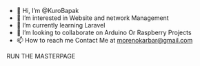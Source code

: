 - 👋 Hi, I’m @KuroBapak
- 👀 I’m interested in Website and network Management
- 🌱 I’m currently learning Laravel 
- 💞️ I’m looking to collaborate on Arduino Or Raspberry Projects
- 📫 How to reach me Contact Me at morenokarbar@gmail.com

RUN THE MASTERPAGE

<!---
KuroBapak/KuroBapak is a ✨ special ✨ repository because its `README.md` (this file) appears on your GitHub profile.
You can click the Preview link to take a look at your changes.
--->
